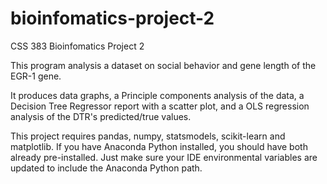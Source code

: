# bioinfomatics-project-2
CSS 383 Bioinfomatics Project 2

This program analysis a dataset on social behavior and gene length of the EGR-1 gene.

It produces data graphs, a Principle components analysis of the data, a Decision Tree Regressor report with a scatter plot, and a OLS regression analysis of the DTR's predicted/true values.

This project requires pandas, numpy, statsmodels, scikit-learn and matplotlib. If you have Anaconda Python installed, you should have both already pre-installed. Just make sure your IDE environmental variables are updated to include the Anaconda Python path. 
